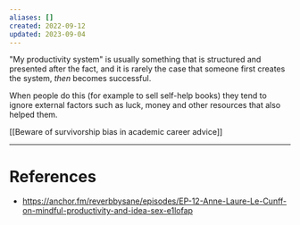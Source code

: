 ```yaml
---
aliases: []
created: 2022-09-12
updated: 2023-09-04
---
```

"My productivity system" is usually something that is structured and presented after the fact, and it is rarely the case that someone first creates the system, *then* becomes successful.

When people do this (for example to sell self-help books) they tend to ignore external factors such as luck, money and other resources that also helped them.

[[Beware of survivorship bias in academic career advice]]

---
# References
* https://anchor.fm/reverbbysane/episodes/EP-12-Anne-Laure-Le-Cunff-on-mindful-productivity-and-idea-sex-e1lofap